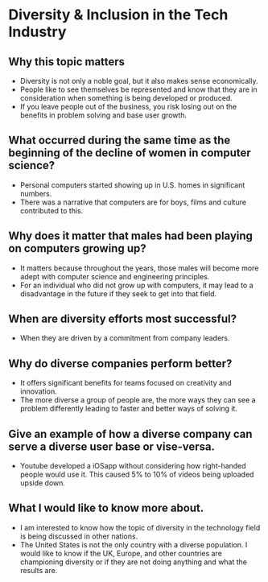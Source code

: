 # Diversity & Inclusion in the Tech Industry
## Why this topic matters
- Diversity is not only a noble goal, but it also makes sense economically.
- People like to see themselves be represented and know that they are in consideration when something is being developed or produced.
- If you leave people out of the business, you risk losing out on the benefits in problem solving and base user growth.
## What occurred during the same time as the beginning of the decline of women in computer science?
- Personal computers started showing up in U.S. homes in significant numbers.
- There was a narrative that computers are for boys, films and culture contributed to this.
## Why does it matter that males had been playing on computers growing up?
- It matters because throughout the years, those males will become more adept with computer science and engineering principles.
- For an individual who did not grow up with computers, it may lead to a disadvantage in the future if they seek to get into that field.
## When are diversity efforts most successful?
- When they are driven by a commitment from company leaders.
## Why do diverse companies perform better?
- It offers significant benefits for teams focused on creativity and innovation.
- The more diverse a group of people are, the more ways they can see a problem differently leading to faster and better ways of solving it.
## Give an example of how a diverse company can serve a diverse user base or vise-versa.
- Youtube developed a iOSapp without considering how right-handed people would use it. This caused 5% to 10% of videos being uploaded upside down.
## What I would like to know more about.
- I am interested to know how the topic of diversity in the technology field is being discussed in other nations.
- The United States is not the only country with a diverse population. I would like to know if the UK, Europe, and other countries are championing diversity or if they are not doing anything and what the results are.

